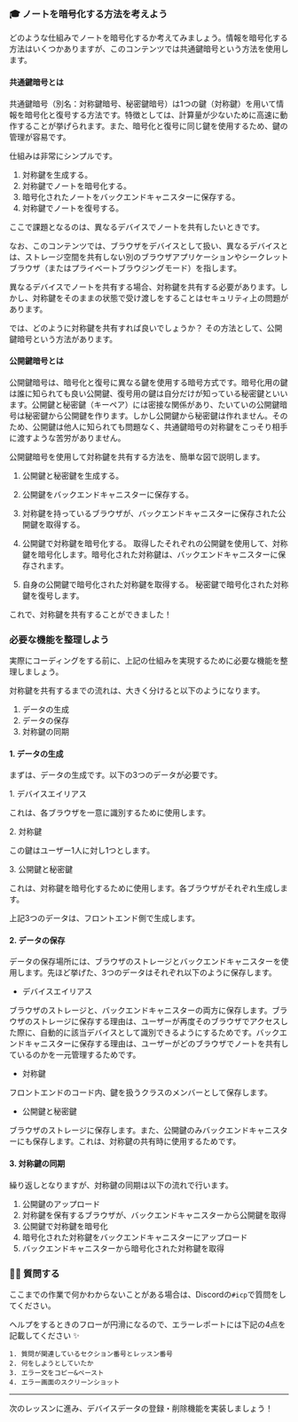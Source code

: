 ### 🎓 ノートを暗号化する方法を考えよう

どのような仕組みでノートを暗号化するか考えてみましょう。情報を暗号化する方法はいくつかありますが、このコンテンツでは共通鍵暗号という方法を使用します。

#### 共通鍵暗号とは
共通鍵暗号（別名：対称鍵暗号、秘密鍵暗号）は1つの鍵（対称鍵）を用いて情報を暗号化と復号する方法です。特徴としては、計算量が少ないために高速に動作することが挙げられます。また、暗号化と復号に同じ鍵を使用するため、鍵の管理が容易です。

仕組みは非常にシンプルです。

1. 対称鍵を生成する。
2. 対称鍵でノートを暗号化する。
3. 暗号化されたノートをバックエンドキャニスターに保存する。
4. 対称鍵でノートを復号する。

<!-- TODO: 図を入れる -->

ここで課題となるのは、異なるデバイスでノートを共有したいときです。

なお、このコンテンツでは、ブラウザをデバイスとして扱い、異なるデバイスとは、ストレージ空間を共有しない別のブラウザアプリケーションやシークレットブラウザ（またはプライベートブラウジングモード）を指します。

異なるデバイスでノートを共有する場合、対称鍵を共有する必要があります。しかし、対称鍵をそのままの状態で受け渡しをすることはセキュリティ上の問題があります。

では、どのように対称鍵を共有すれば良いでしょうか？ その方法として、公開鍵暗号という方法があります。

#### 公開鍵暗号とは
公開鍵暗号は、暗号化と復号に異なる鍵を使用する暗号方式です。暗号化用の鍵は誰に知られても良い公開鍵、復号用の鍵は自分だけが知っている秘密鍵といいます。公開鍵と秘密鍵（キーペア）には密接な関係があり、たいていの公開鍵暗号は秘密鍵から公開鍵を作ります。しかし公開鍵から秘密鍵は作れません。そのため、公開鍵は他人に知られても問題なく、共通鍵暗号の対称鍵をこっそり相手に渡すような苦労がありません。

公開鍵暗号を使用して対称鍵を共有する方法を、簡単な図で説明します。

1. 公開鍵と秘密鍵を生成する。
<!-- TODO: 画像 -->

2. 公開鍵をバックエンドキャニスターに保存する。

<!-- TODO: 画像 -->

3. 対称鍵を持っているブラウザが、バックエンドキャニスターに保存された公開鍵を取得する。
<!-- TODO：画像 -->

4. 公開鍵で対称鍵を暗号化する。
取得したそれぞれの公開鍵を使用して、対称鍵を暗号化します。暗号化された対称鍵は、バックエンドキャニスターに保存されます。

<!-- TODO:画像 -->

5. 自身の公開鍵で暗号化された対称鍵を取得する。
秘密鍵で暗号化された対称鍵を復号します。

<!-- TODO：画像 -->

これで、対称鍵を共有することができました！

### 必要な機能を整理しよう

実際にコーディングをする前に、上記の仕組みを実現するために必要な機能を整理しましょう。

対称鍵を共有するまでの流れは、大きく分けると以下のようになります。

1. データの生成
2. データの保存
3. 対称鍵の同期

#### 1. データの生成

まずは、データの生成です。以下の3つのデータが必要です。

1\. デバイスエイリアス

これは、各ブラウザを一意に識別するために使用します。

2\. 対称鍵

この鍵はユーザー1人に対し1つとします。

3\. 公開鍵と秘密鍵

これは、対称鍵を暗号化するために使用します。各ブラウザがそれぞれ生成します。

上記3つのデータは、フロントエンド側で生成します。

#### 2. データの保存

データの保存場所には、ブラウザのストレージとバックエンドキャニスターを使用します。先ほど挙げた、3つのデータはそれぞれ以下のように保存します。

- デバイスエイリアス

ブラウザのストレージと、バックエンドキャニスターの両方に保存します。ブラウザのストレージに保存する理由は、ユーザーが再度そのブラウザでアクセスした際に、自動的に該当デバイスとして識別できるようにするためです。バックエンドキャニスターに保存する理由は、ユーザーがどのブラウザでノートを共有しているのかを一元管理するためです。

- 対称鍵

フロントエンドのコード内、鍵を扱うクラスのメンバーとして保存します。

- 公開鍵と秘密鍵

ブラウザのストレージに保存します。また、公開鍵のみバックエンドキャニスターにも保存します。これは、対称鍵の共有時に使用するためです。

#### 3. 対称鍵の同期

繰り返しとなりますが、対称鍵の同期は以下の流れで行います。

1. 公開鍵のアップロード
2. 対称鍵を保有するブラウザが、バックエンドキャニスターから公開鍵を取得
3. 公開鍵で対称鍵を暗号化
4. 暗号化された対称鍵をバックエンドキャニスターにアップロード
5. バックエンドキャニスターから暗号化された対称鍵を取得

### 🙋‍♂️ 質問する

ここまでの作業で何かわからないことがある場合は、Discordの`#icp`で質問をしてください。

ヘルプをするときのフローが円滑になるので、エラーレポートには下記の4点を記載してください ✨

```
1. 質問が関連しているセクション番号とレッスン番号
2. 何をしようとしていたか
3. エラー文をコピー&ペースト
4. エラー画面のスクリーンショット
```

---

次のレッスンに進み、デバイスデータの登録・削除機能を実装しましょう！